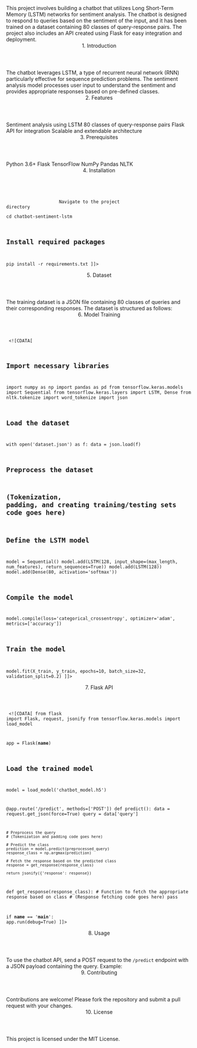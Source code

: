 <?xml version="1.0" encoding="UTF-8"?>
<readme>
    <title>Chatbot Based on Sentiment Analysis using LSTM</title>
    <description>
        This project involves building a chatbot that utilizes Long Short-Term Memory (LSTM) networks for sentiment analysis. The chatbot is designed to respond to queries based on the sentiment of the input, and it has been trained on a dataset containing 80 classes of query-response pairs. The project also includes an API created using Flask for easy integration and deployment.
    </description>
    <sections>
        <section>
            <header>1. Introduction</header>
            <content>
                The chatbot leverages LSTM, a type of recurrent neural network (RNN) particularly effective for sequence prediction problems. The sentiment analysis model processes user input to understand the sentiment and provides appropriate responses based on pre-defined classes.
            </content>
        </section>
        <section>
            <header>2. Features</header>
            <content>
                <list>
                    <item>Sentiment analysis using LSTM</item>
                    <item>80 classes of query-response pairs</item>
                    <item>Flask API for integration</item>
                    <item>Scalable and extendable architecture</item>
                </list>
            </content>
        </section>
        <section>
            <header>3. Prerequisites</header>
            <content>
                <list>
                    <item>Python 3.6+</item>
                    <item>Flask</item>
                    <item>TensorFlow</item>
                    <item>NumPy</item>
                    <item>Pandas</item>
                    <item>NLTK</item>
                </list>
            </content>
        </section>
        <section>
            <header>4. Installation</header>
            <content>
                <code>
                    <![CDATA[
# Clone the repository
git clone https://github.com/yourusername/chatbot-sentiment-lstm.git

# Navigate to the project directory
cd chatbot-sentiment-lstm

# Install required packages
pip install -r requirements.txt
                    ]]>
                </code>
            </content>
        </section>
        <section>
            <header>5. Dataset</header>
            <content>
                The training dataset is a JSON file containing 80 classes of queries and their corresponding responses. The dataset is structured as follows:
                <code>
                    <![CDATA[
{
    "classes": ["class1", "class2", ..., "class80"],
    "queries_responses": [
        {"query": "example query 1", "response": "example response 1", "class": "class1"},
        {"query": "example query 2", "response": "example response 2", "class": "class2"},
        ...
    ]
}
                    ]]>
                </code>
            </content>
        </section>
        <section>
            <header>6. Model Training</header>
            <content>
                <code>
                    <![CDATA[
# Import necessary libraries
import numpy as np
import pandas as pd
from tensorflow.keras.models import Sequential
from tensorflow.keras.layers import LSTM, Dense
from nltk.tokenize import word_tokenize
import json

# Load the dataset
with open('dataset.json') as f:
    data = json.load(f)

# Preprocess the dataset
# (Tokenization, padding, and creating training/testing sets code goes here)

# Define the LSTM model
model = Sequential()
model.add(LSTM(128, input_shape=(max_length, num_features), return_sequences=True))
model.add(LSTM(128))
model.add(Dense(80, activation='softmax'))

# Compile the model
model.compile(loss='categorical_crossentropy', optimizer='adam', metrics=['accuracy'])

# Train the model
model.fit(X_train, y_train, epochs=10, batch_size=32, validation_split=0.2)
                    ]]>
                </code>
            </content>
        </section>
        <section>
            <header>7. Flask API</header>
            <content>
                <code>
                    <![CDATA[
from flask import Flask, request, jsonify
from tensorflow.keras.models import load_model

app = Flask(__name__)

# Load the trained model
model = load_model('chatbot_model.h5')

@app.route('/predict', methods=['POST'])
def predict():
    data = request.get_json(force=True)
    query = data['query']
    
    # Preprocess the query
    # (Tokenization and padding code goes here)
    
    # Predict the class
    prediction = model.predict(preprocessed_query)
    response_class = np.argmax(prediction)
    
    # Fetch the response based on the predicted class
    response = get_response(response_class)
    
    return jsonify({'response': response})

def get_response(response_class):
    # Function to fetch the appropriate response based on class
    # (Response fetching code goes here)
    pass

if __name__ == '__main__':
    app.run(debug=True)
                    ]]>
                </code>
            </content>
        </section>
        <section>
            <header>8. Usage</header>
            <content>
                To use the chatbot API, send a POST request to the `/predict` endpoint with a JSON payload containing the query. Example:
                <code>
                    <![CDATA[
{
    "query": "How's the weather today?"
}
                    ]]>
                </code>
            </content>
        </section>
        <section>
            <header>9. Contributing</header>
            <content>
                Contributions are welcome! Please fork the repository and submit a pull request with your changes.
            </content>
        </section>
        <section>
            <header>10. License</header>
            <content>
                This project is licensed under the MIT License.
            </content>
        </section>
    </sections>
</readme>
